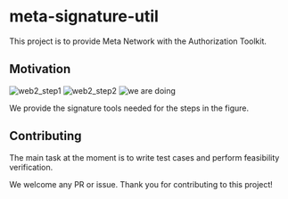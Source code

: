 # meta-signature-util

This project is to provide Meta Network with the Authorization Toolkit.

## Motivation

![web2_step1](https://user-images.githubusercontent.com/68253563/140607346-f720a48b-9611-43b0-8d11-1073b7cab531.png)
![web2_step2](https://user-images.githubusercontent.com/68253563/140607347-e8c62bd2-105f-41a0-bba4-c7a9a8dd8804.png)
![we are doing](https://user-images.githubusercontent.com/68253563/140607345-c73bce68-9d2c-412d-ae1b-f2d0a2c19dcd.png)

We provide the signature tools needed for the steps in the figure.

## Contributing

The main task at the moment is to write test cases and perform feasibility verification.

We welcome any PR or issue. Thank you for contributing to this project!
